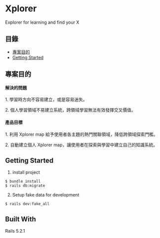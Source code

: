 # Xplorer
Explorer for learning and find your X

## 目錄
* [專案目的](#專案目的)
* [Getting Started](#getting-started)

## 專案目的
<h4>解決的問題</h4>
<p>1. 學習時方向不容易建立，或是容易迷失。</p>
<p>2. 個人學習領域不易建立系統，跨領域學習無法有效發揮交叉價值。</p>
<h4>產品目標</h4>
<p>1. 利用 Xplorer map 給予使用者各主題的熱門關聯領域，降低跨領域探索門檻。</p>
<p>2. 自動建立個人 Xplorer map，讓使用者在探索與學習中建立自己的知識系統。</p>

## Getting Started
1. install project
```
$ bundle install
$ rails db:migrate
```
2. Setup fake data for development
```
$ rails dev:fake_all
```

## Built With
Rails 5.2.1
